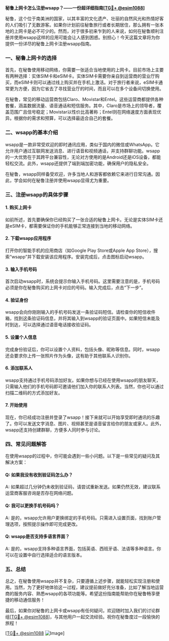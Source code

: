 **秘鲁上网卡怎么注册wsapp？——一份超详细指南[[TG💪+ @esim1088](https://t.me/s/esim1088)]**

秘鲁，这个位于南美洲的国家，以其丰富的文化遗产、壮丽的自然风光和热情好客的人们吸引了无数游客。如果你计划前往秘鲁旅行或者长期居住，那么拥有一张本地的上网卡是必不可少的。然而，对于很多初来乍到的人来说，如何在秘鲁顺利注册并使用wsapp这样的应用可能会让人感到困惑。别担心！今天这篇文章将为你提供一份详尽的秘鲁上网卡注册wsapp指南。

### 一、秘鲁上网卡的选择

首先，在秘鲁使用移动网络，你需要一张适合当地使用的上网卡。目前市场上主要有两种选择：实体SIM卡和eSIM卡。实体SIM卡需要你亲自到运营商的营业厅购买，而eSIM卡则可以通过线上购买并在手机上激活。对于旅行者来说，eSIM卡通常更为方便，因为它省去了寻找营业厅的时间，而且可以在多个设备间切换使用。

在秘鲁，常见的移动运营商包括Claro、Movistar和Entel。这些运营商都提供各种套餐，涵盖数据流量、语音通话和短信服务。其中，Claro是市场上的领导者，覆盖范围广且信号稳定；Movistar以性价比高著称；Entel则在网络速度方面表现优异。根据你的需求和预算，可以选择最适合自己的套餐。

### 二、wsapp的基本介绍

wsapp是一款非常受欢迎的即时通讯应用，类似于国内的微信或WhatsApp。它允许用户通过互联网发送消息、进行语音和视频通话，并支持群聊功能。wsapp的一大优势在于其跨平台兼容性，无论对方使用的是Android还是iOS设备，都能轻松交流。此外，wsapp还提供了端到端加密功能，确保用户的隐私安全。

在秘鲁，wsapp同样备受欢迎，许多当地人和游客都依赖它来进行日常沟通。因此，学会如何在秘鲁注册并使用wsapp显得尤为重要。

### 三、注册wsapp的具体步骤

#### 1. 购买上网卡
如前所述，首先要确保你已经购买了一张合适的秘鲁上网卡。无论是实体SIM卡还是eSIM卡，都需要保证你的手机能够正常连接到当地的移动网络。

#### 2. 下载wsapp应用程序
打开你的智能手机的应用商店（如Google Play Store或Apple App Store），搜索“wsapp”并下载安装该应用程序。安装完成后，点击图标启动wsapp。

#### 3. 输入手机号码
首次启动wsapp时，系统会提示你输入手机号码。这里需要注意的是，手机号码必须是你在秘鲁购买的上网卡对应的号码。输入完成后，点击“下一步”。

#### 4. 验证身份
wsapp会向你刚刚输入的手机号码发送一条验证码短信。请检查你的短信收件箱，找到这条验证码信息，并将其输入到wsapp的验证页面中。如果短信未能及时到达，可以选择通过语音电话接收验证码。

#### 5. 设置个人信息
完成身份验证后，你可以设置个人资料，包括头像、昵称等信息。同时，wsapp还会要求你上传一张照片作为头像，这有助于其他联系人识别你。

#### 6. 添加联系人
wsapp支持通过手机号码添加好友。如果你想与已经在使用wsapp的朋友聊天，只需输入他们的手机号码即可邀请他们加入你的联系人列表。当然，你也可以通过扫描二维码的方式添加好友。

#### 7. 开始使用
现在，你已经成功注册并登录了wsapp！接下来就可以开始享受即时通讯的乐趣了。你可以发送文字消息、图片、视频甚至是语音留言给你的朋友或家人。此外，wsapp还支持创建群聊，方便多人同时参与讨论。

### 四、常见问题解答

在使用wsapp的过程中，你可能会遇到一些小问题。以下是一些常见的疑问及其解决方案：

#### Q: 如果我没有收到验证码怎么办？
A: 如果超过几分钟仍未收到验证码，请尝试重新发送。如果仍然无效，建议联系运营商客服咨询是否存在网络问题。

#### Q: 我可以更换手机号码吗？
A: 是的，wsapp允许用户更换绑定的手机号码。只需进入设置页面，找到账户管理选项，按照提示操作即可完成更改。

#### Q: wsapp是否支持多语言界面？
A: 是的，wsapp支持多种语言界面，包括英语、西班牙语、法语等多种语言。你可以在设置中自行选择适合的语言版本。

### 五、总结

总之，在秘鲁使用wsapp并不复杂，只要遵循上述步骤，就能轻松实现注册和使用。当然，为了更好地体验这一过程，建议提前做好充分准备，比如了解当地运营商的服务内容、熟悉wsapp的各项功能等。希望这份指南能帮助你在秘鲁畅享便捷的移动通信服务！

最后，如果你对秘鲁的上网卡或wsapp有任何疑问，欢迎随时加入我们的讨论群组[[TG💪+ @esim1088](https://t.me/s/esim1088)]，与其他用户一起交流经验。祝你在秘鲁度过一段愉快的旅程！

[[TG💪+ @esim1088](https://t.me/s/esim1088) ![Image](https://i.postimg.cc/4NQfJmqS/Snipaste-2025-05-13-00-14-12.png)]